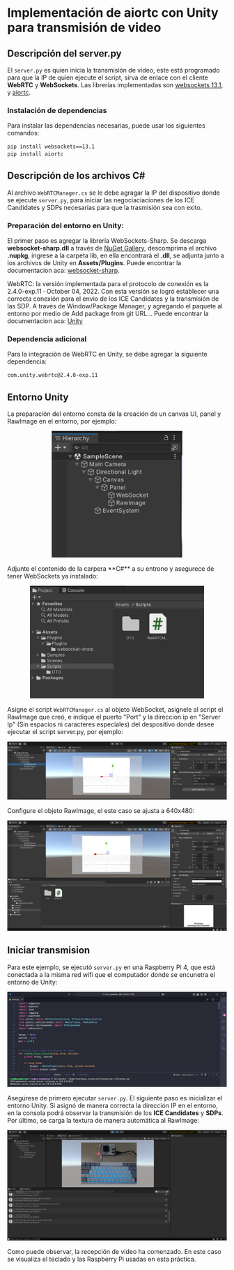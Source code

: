 # Implementación de aiortc con Unity para transmisión de video

## Descripción del server.py

El `server.py` es quien inicia la transmisión de video, este está programado para que la IP de quien ejecute el script, sirva de enlace con el cliente **WebRTC** y **WebSockets**. Las librerías implementadas son [websockets 13.1](https://pypi.org/project/websockets/), y [aiortc](https://github.com/aiortc/aiortc?tab=readme-ov-file).

### Instalación de dependencias

Para instalar las dependencias necesarias, puede usar los siguientes comandos:

```sh
pip install websockets==13.1
pip install aiortc
```

## Descripción de los archivos C#

Al archivo `WebRTCManager.cs` se le debe agragar la IP del dispositivo donde se ejecute `server.py`, para iniciar las negociaciaciones de los ICE Candidates y SDPs necesarias para que la trasmisión sea con exito.

### Preparación del entorno en Unity:

El primer paso es agregar la librería WebSockets-Sharp. Se descarga **websocket-sharp.dll** a través de [NuGet Gallery](https://www.nuget.org/), descomprima el archivo **.nupkg**, ingrese a la carpeta lib, en ella encontrará el **.dll**, se adjunta junto a los archivos de Unity en **Assets/Plugins**. Puede encontrar la documentacion aca: [websocket-sharp](https://github.com/sta/websocket-sharp/tree/master).

WebRTC: la versión implementada para el protocolo de conexión es la 2.4.0-exp.11 · October 04, 2022. Con esta versión se logró establecer una correcta conexión para el envio de los ICE Candidates y la transmisión de las SDP. A través de Window/Package Manager, y agregando el paquete al entorno por medio de Add package from git URL... Puede encontrar la documentacion aca: [Unity](https://docs.unity3d.com/Packages/com.unity.webrtc@2.4/manual/index.html)

### Dependencia adicional

Para la integración de WebRTC en Unity, se debe agregar la siguiente dependencia:

```sh
com.unity.webrtc@2.4.0-exp.11
```

## Entorno Unity

La preparación del entorno consta de la creación de un canvas UI, panel y RawImage en el entorno, por ejemplo:

<p align="center">
  <img src="/Imagenes/Scene.png" alt="Create UI Canvas" width="300">
</p>
Adjunte el contenido de la carpera  **C#** a su entrono y asegurece de tener WebSockets ya instalado:

<p align="center">
  <img src="/Imagenes/Scripts.png" alt="Scrtips" width="400">
</p>

Asigne el script `WebRTCManager.cs` al objeto WebSocket, asignele al script el RawImage que creó, e indique el puerto "Port" y la direccion ip en "Server Ip" (Sin espacios ni caracteres especiales) del despositivo donde desee ejecutar el script server.py, por ejemplo:

<p align="center">
  <img src="/Imagenes/WebSocket.png" alt="Configurar script WebRTCManager.cs">
</p>

Configure el objeto RawImage, el este caso se ajusta a 640x480:

<p align="center">
  <img src="/Imagenes/RawImage.png" alt="Configuara RawImage">
</p>

## Iniciar transmision

Para este ejemplo, se ejecutó `server.py` en una Raspberry Pi 4, que está conectada a la misma red wifi que el computador donde se encunetra el entorno de Unity:

<p align="center">
  <img src="/Imagenes/Rasp.png" alt="Iniciando el servidor">
</p>

Asegúrese de primero ejecutar `server.py`. El siguiente paso es inicializar el entorno Unity. Si asignó de manera correcta la dirección IP en el entorno, en la consola podrá observar la transmisión de los **ICE Candidates** y **SDPs**. Por último, se carga la textura de manera automática al RawImage:

<p align="center">
  <img src="/Imagenes/Video.png" alt="Recibiendo video">
</p>

Como puede observar, la recepción de video ha comenzado. En este caso se visualiza el teclado y las Raspberry Pi usadas en esta práctica.
